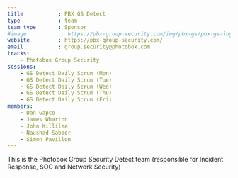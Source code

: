 ```yaml
---
title           : PBX GS Detect
type            : team
team_type       : Sponsor
#image           : https://pbx-group-security.com/img/pbx-gs/pbx-gs-logo.png
website         : https://pbx-group-security.com/
email           : group.security@photobox.com
tracks:
    - Photobox Group Security
sessions:
    - GS Detect Daily Scrum (Mon)
    - GS Detect Daily Scrum (Tue)
    - GS Detect Daily Scrum (Wed)
    - GS Detect Daily Scrum (Thu)
    - GS Detect Daily Scrum (Fri)
members:
    - Dan Gapco
    - James Wharton
    - John Killilea
    - Naushad Saboor
    - Simon Pavillon
---
```



This is the Photobox Group Security Detect team (responsible for
Incident Response, SOC and Network Security)